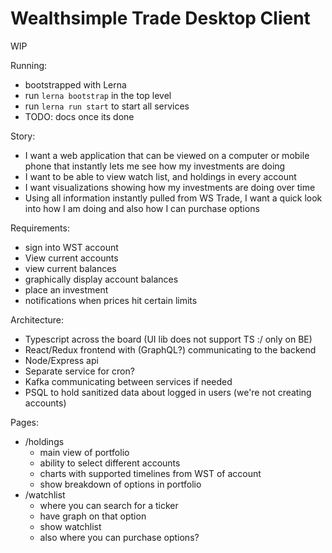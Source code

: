 # Wealthsimple Trade Desktop Client

WIP

Running:
- bootstrapped with Lerna
- run `lerna bootstrap` in the top level
- run `lerna run start` to start all services
- TODO: docs once its done

Story:
- I want a web application that can be viewed on a computer or mobile phone that instantly lets me see how my investments are doing
- I want to be able to view watch list, and holdings in every account
- I want visualizations showing how my investments are doing over time
- Using all information instantly pulled from WS Trade, I want a quick look into how I am doing and also how I can purchase options

Requirements:
- sign into WST account
- View current accounts
- view current balances
- graphically display account balances
- place an investment
- notifications when prices hit certain limits

Architecture:
- Typescript across the board (UI lib does not support TS :/ only on BE)
- React/Redux frontend with (GraphQL?) communicating to the backend
- Node/Express api
- Separate service for cron?
- Kafka communicating between services if needed
- PSQL to hold sanitized data about logged in users (we're not creating accounts)

Pages:
- /holdings
    - main view of portfolio
    - ability to select different accounts
    - charts with supported timelines from WST of account
    - show breakdown of options in portfolio 
- /watchlist
    - where you can search for a ticker
    - have graph on that option
    - show watchlist
    - also where you can purchase options?

